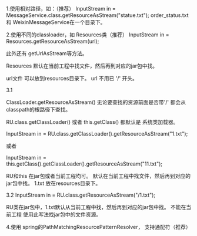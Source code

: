 
1.使用相对路径，如：（推荐）
InputStream in = MessageService.class.getResourceAsStream("statue.txt");
order_status.txt 和   WeixinMessageService在一个目录下。


2.使用不同的classloader，如   Resources类（推荐）
InputStream in = Resources.getResourceAsStream(url);

此外还有 getUrlAsStream等方法。

Resources 默认在当前工程中找文件，然后再到对应的jar包中找。

url文件 可以放到resources目录下。
url  不用已 '/' 开头。

3.1

ClassLoader.getResourceAsStream()  无论要查找的资源前面是否带'/' 都会从classpath的根路径下查找。

RU.class.getClassLoader()  或者  this.getClass()  都默认是 系统类加载器。

InputStream in = RU.class.getClassLoader().getResourceAsStream("1.txt");

或者

InputStream in = this.getClass().getClassLoader().getResourceAsStream("11.txt");

RU和this 在jar包或者当前工程均可。
​
默认在当前工程中找文件，然后再到对应的jar包中找。
1.txt  放在resources目录下。

3.2
InputStream in = RU.class.getResourceAsStream("/1.txt");

RU类在jar包中，1.txt默认从当前工程中找，然后再到对应的jar包中找。
不能在当前工程 使用此写法找jar包中的文件资源。

4.使用 spring的PathMatchingResourcePatternResolver， 支持通配符（推荐）


